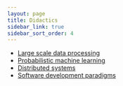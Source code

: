 ```yaml
---
layout: page
title: Didactics
sidebar_link: true
sidebar_sort_order: 4
---
```



 * [Large scale data processing](http://lsdp.ml)
 * [Probabilistic machine learning](http://probabilistyczne.ml/)
 * [Distributed systems](http://rozproszone.ml)
 * [Software development paradigms](https://github.com/riomus/paradygmaty/tree/2016/2017-zima)